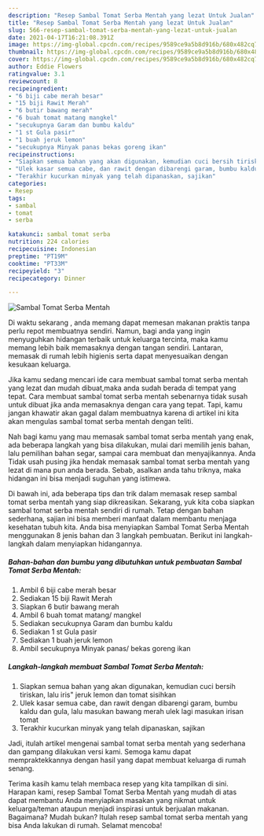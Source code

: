 ```yaml
---
description: "Resep Sambal Tomat Serba Mentah yang lezat Untuk Jualan"
title: "Resep Sambal Tomat Serba Mentah yang lezat Untuk Jualan"
slug: 566-resep-sambal-tomat-serba-mentah-yang-lezat-untuk-jualan
date: 2021-04-17T16:21:08.391Z
image: https://img-global.cpcdn.com/recipes/9589ce9a5b8d916b/680x482cq70/sambal-tomat-serba-mentah-foto-resep-utama.jpg
thumbnail: https://img-global.cpcdn.com/recipes/9589ce9a5b8d916b/680x482cq70/sambal-tomat-serba-mentah-foto-resep-utama.jpg
cover: https://img-global.cpcdn.com/recipes/9589ce9a5b8d916b/680x482cq70/sambal-tomat-serba-mentah-foto-resep-utama.jpg
author: Eddie Flowers
ratingvalue: 3.1
reviewcount: 8
recipeingredient:
- "6 biji cabe merah besar"
- "15 biji Rawit Merah"
- "6 butir bawang merah"
- "6 buah tomat matang mangkel"
- "secukupnya Garam dan bumbu kaldu"
- "1 st Gula pasir"
- "1 buah jeruk lemon"
- "secukupnya Minyak panas bekas goreng ikan"
recipeinstructions:
- "Siapkan semua bahan yang akan digunakan, kemudian cuci bersih tiriskan, lalu iris&#34; jeruk lemon dan tomat sisihkan"
- "Ulek kasar semua cabe, dan rawit dengan dibarengi garam, bumbu kaldu dan gula, lalu masukan bawang merah ulek lagi masukan irisan tomat"
- "Terakhir kucurkan minyak yang telah dipanaskan, sajikan"
categories:
- Resep
tags:
- sambal
- tomat
- serba

katakunci: sambal tomat serba 
nutrition: 224 calories
recipecuisine: Indonesian
preptime: "PT19M"
cooktime: "PT33M"
recipeyield: "3"
recipecategory: Dinner

---
```



![Sambal Tomat Serba Mentah](https://img-global.cpcdn.com/recipes/9589ce9a5b8d916b/680x482cq70/sambal-tomat-serba-mentah-foto-resep-utama.jpg)

Di waktu  sekarang , anda memang dapat memesan makanan praktis tanpa perlu repot membuatnya sendiri. Namun, bagi anda yang ingin menyuguhkan hidangan terbaik untuk keluarga tercinta, maka kamu memang lebih baik memasaknya dengan tangan sendiri. Lantaran, memasak di rumah lebih higienis serta dapat menyesuaikan dengan kesukaan keluarga.

Jika kamu sedang mencari ide cara membuat sambal tomat serba mentah yang lezat dan mudah dibuat,maka anda sudah berada di tempat yang tepat. Cara membuat sambal tomat serba mentah  sebenarnya tidak susah untuk dibuat jika anda memasaknya dengan cara yang tepat. Tapi, kamu jangan khawatir akan gagal dalam membuatnya 
karena di artikel ini kita akan mengulas sambal tomat serba mentah dengan teliti.  



Nah bagi kamu yang mau memasak sambal tomat serba mentah yang enak, ada beberapa langkah yang bisa dilakukan, mulai dari memilih jenis bahan, lalu pemilihan bahan segar, sampai cara membuat dan menyajikannya. Anda Tidak usah pusing jika hendak memasak sambal tomat serba mentah yang lezat di mana pun anda berada. Sebab, asalkan anda  tahu triknya, maka hidangan ini bisa menjadi suguhan yang istimewa.

Di bawah ini, ada beberapa tips dan trik dalam memasak resep sambal tomat serba mentah yang siap dikreasikan. Sekarang, yuk kita coba siapkan sambal tomat serba mentah sendiri di rumah. Tetap dengan bahan sederhana, sajian ini bisa memberi manfaat dalam membantu menjaga kesehatan tubuh kita. Anda bisa menyiapkan Sambal Tomat Serba Mentah menggunakan 8 jenis bahan dan 3 langkah pembuatan. Berikut ini langkah-langkah dalam menyiapkan hidangannya.

<!--inarticleads1-->

##### Bahan-bahan dan bumbu yang dibutuhkan untuk pembuatan Sambal Tomat Serba Mentah:

1. Ambil 6 biji cabe merah besar
1. Sediakan 15 biji Rawit Merah
1. Siapkan 6 butir bawang merah
1. Ambil 6 buah tomat matang/ mangkel
1. Sediakan secukupnya Garam dan bumbu kaldu
1. Sediakan 1 st Gula pasir
1. Sediakan 1 buah jeruk lemon
1. Ambil secukupnya Minyak panas/ bekas goreng ikan




<!--inarticleads2-->

##### Langkah-langkah membuat Sambal Tomat Serba Mentah:

1. Siapkan semua bahan yang akan digunakan, kemudian cuci bersih tiriskan, lalu iris&#34; jeruk lemon dan tomat sisihkan
1. Ulek kasar semua cabe, dan rawit dengan dibarengi garam, bumbu kaldu dan gula, lalu masukan bawang merah ulek lagi masukan irisan tomat
1. Terakhir kucurkan minyak yang telah dipanaskan, sajikan




Jadi, itulah artikel mengenai  sambal tomat serba mentah  yang sederhana dan gampang dilakukan versi kami. Semoga kamu dapat mempraktekkannya dengan hasil yang dapat membuat keluarga di rumah senang. 

Terima kasih kamu telah membaca resep yang kita tampilkan di sini. Harapan kami, resep  Sambal Tomat Serba Mentah yang mudah di atas dapat membantu Anda menyiapkan masakan yang nikmat untuk keluarga/teman ataupun menjadi inspirasi untuk berjualan makanan. Bagaimana? Mudah bukan? Itulah resep sambal tomat serba mentah yang bisa Anda lakukan di rumah. Selamat mencoba!

